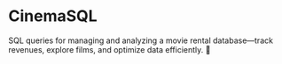 # CinemaSQL
SQL queries for managing and analyzing a movie rental database—track revenues, explore films, and optimize data efficiently. 🎥
